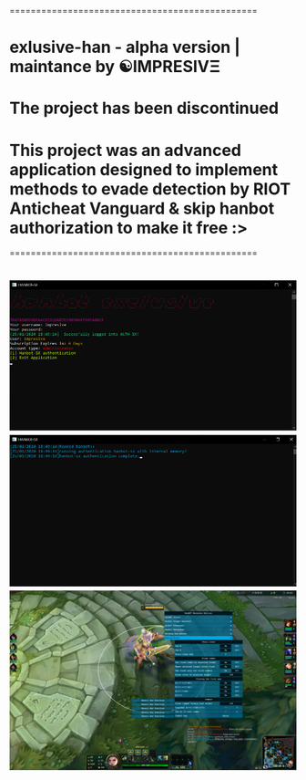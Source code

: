 ===============================================
# exlusive-han - alpha version | maintance by ☯IMPRESIVΞ
# The project has been discontinued
# This project was an advanced application designed to implement methods to evade detection by RIOT Anticheat Vanguard & skip hanbot authorization to make it free :>
===============================================

![proof](images/feature.png)
![proof](images/feature2.png)
![proof](images/feature5.png)
=================================

